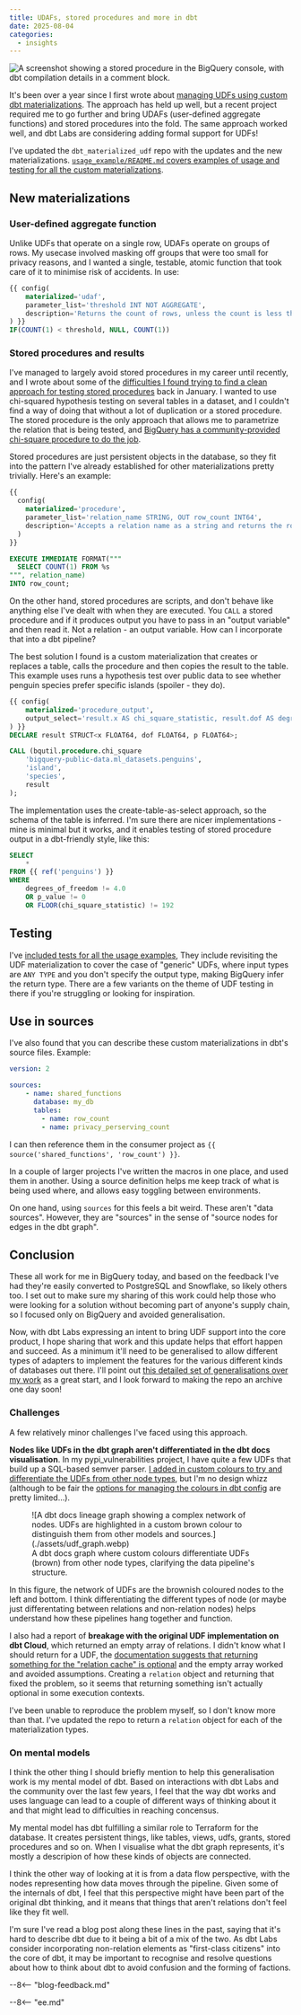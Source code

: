 ```yaml
---
title: UDAFs, stored procedures and more in dbt
date: 2025-08-04
categories:
  - insights
---
```


![A screenshot showing a stored procedure in the BigQuery console, with dbt compilation details in a comment block.](./assets/sp.webp)

It's been over a year since I first wrote about [managing UDFs using custom dbt materializations](../2024-02-19-udf-dbt-models/index.md). The approach has held up well, but a recent project required me to go further and bring UDAFs (user-defined aggregate functions) and stored procedures into the fold. The same approach worked well, and dbt Labs are considering adding formal support for UDFs!

<!-- more -->

I've updated the `dbt_materialized_udf` repo with the updates and the new materializations. [`usage_example/README.md` covers examples of usage and testing for all the custom materializations](https://github.com/brabster/dbt_materialized_udf/blob/main/usage_example/README.md).

## New materializations

### User-defined aggregate function

Unlike UDFs that operate on a single row, UDAFs operate on groups of rows. My usecase involved masking off groups that were too small for privacy reasons, and I wanted a single, testable, atomic function that took care of it to minimise risk of accidents. In use:

```sql
{{ config(
    materialized='udaf',
    parameter_list='threshold INT NOT AGGREGATE',
    description='Returns the count of rows, unless the count is less than threshold, when it returns NULL. NULL as threshold behaves as zero.'
) }}
IF(COUNT(1) < threshold, NULL, COUNT(1))
```

### Stored procedures and results

I've managed to largely avoid stored procedures in my career until recently, and I wrote about some of the [difficulties I found trying to find a clean approach for testing stored procedures](../2025-01-18-testing-stored-procedures/index.md) back in January. I wanted to use chi-squared hypothesis testing on several tables in a dataset, and I couldn't find a way of doing that without a lot of duplication or a stored procedure. The stored procedure is the only approach that allows me to parametrize the relation that is being tested, and [BigQuery has a community-provided chi-square procedure to do the job](https://github.com/GoogleCloudPlatform/bigquery-utils/blob/master/stored_procedures/README.md#chi_squaretable_name-string-independent_var-string-dependent_var-string-out-result-structx-float64-dof-float64-p-float64).

Stored procedures are just persistent objects in the database, so they fit into the pattern I've already established for other materializations pretty trivially. Here's an example:

```sql
{{
  config(
    materialized='procedure',
    parameter_list='relation_name STRING, OUT row_count INT64',
    description='Accepts a relation name as a string and returns the row count.'
  )
}}

EXECUTE IMMEDIATE FORMAT("""
  SELECT COUNT(1) FROM %s
""", relation_name)
INTO row_count;
```

On the other hand, stored procedures are scripts, and don't behave like anything else I've dealt with when they are executed. You `CALL` a stored procedure and if it produces output you have to pass in an "output variable" and then read it. Not a relation - an output variable. How can I incorporate that into a dbt pipeline?

The best solution I found is a custom materialization that creates or replaces a table, calls the procedure and then copies the result to the table. This example uses runs a hypothesis test over public data to see whether penguin species prefer specific islands (spoiler - they do).

```sql
{{ config(
    materialized='procedure_output',
    output_select='result.x AS chi_square_statistic, result.dof AS degrees_of_freedom, result.p AS p_value',
) }}
DECLARE result STRUCT<x FLOAT64, dof FLOAT64, p FLOAT64>;

CALL (bqutil.procedure.chi_square
    'bigquery-public-data.ml_datasets.penguins',
    'island',
    'species',
    result
);
```

The implementation uses the create-table-as-select approach, so the schema of the table is inferred. I'm sure there are nicer implementations - mine is minimal but it works, and it enables testing of stored procedure output in a dbt-friendly style, like this:

```sql
SELECT
    *
FROM {{ ref('penguins') }}
WHERE
    degrees_of_freedom != 4.0
    OR p_value != 0
    OR FLOOR(chi_square_statistic) != 192
```

## Testing

I've [included tests for all the usage examples](https://github.com/brabster/dbt_materialized_udf/tree/main/usage_example/tests), They include revisiting the UDF materialization to cover the case of "generic" UDFs, where input types are `ANY TYPE` and you don't specify the output type, making BigQuery infer the return type. There are a few variants on the theme of UDF testing in there if you're struggling or looking for inspiration.

## Use in sources

I've also found that you can describe these custom materializations in dbt's source files. Example:

```yaml
version: 2

sources:
    - name: shared_functions
      database: my_db
      tables:
        - name: row_count
        - name: privacy_perserving_count
```

I can then reference them in the consumer project as `{{ source('shared_functions', 'row_count') }}`.

In a couple of larger projects I've written the macros in one place, and used them in another. Using a source definition helps me keep track of what is being used where, and allows easy toggling between environments.

On one hand, using `sources` for this feels a bit weird. These aren't "data sources". However, they are "sources" in the sense of "source nodes for edges in the dbt graph".

## Conclusion

These all work for me in BigQuery today, and based on the feedback I've had they're easily converted to PostgreSQL and Snowflake, so likely others too. I set out to make sure my sharing of this work could help those who were looking for a solution without becoming part of anyone's supply chain, so I focused only on BigQuery and avoided generalisation.

Now, with dbt Labs expressing an intent to bring UDF support into the core product, I hope sharing that work and this update helps that effort happen and succeed. As a minimum it'll need to be generalised to allow different types of adapters to implement the features for the various different kinds of databases out there. I'll point out [this detailed set of generalisations over my work](https://github.com/dbt-labs/dbt-core/discussions/10395#discussioncomment-13967906) as a great start, and I look forward to making the repo an archive one day soon!

### Challenges

A few relatively minor challenges I've faced using this approach.

**Nodes like UDFs in the dbt graph aren't differentiated in the dbt docs visualisation**. In my pypi_vulnerabilities project, I have quite a few UDFs that build up a SQL-based semver parser. [I added in custom colours to try and differentiate the UDFs from other node types](https://brabster.github.io/pypi_vulnerabilities/#!/overview?g_v=1), but I'm no design whizz (although to be fair the [options for managing the colours in dbt config](https://docs.getdbt.com/reference/resource-configs/docs#custom-node-colors) are pretty limited...).

<figure markdown="span">
 ![A dbt docs lineage graph showing a complex network of nodes. UDFs are highlighted in a custom brown colour to distinguish them from other models and sources.](./assets/udf_graph.webp)
 <figcaption>A dbt docs graph where custom colours differentiate UDFs (brown) from other node types, clarifying the data pipeline's structure.</figcaption>
</figure>

In this figure, the network of UDFs are the brownish coloured nodes to the left and bottom. I think differentiating the different types of node (or maybe just differentating between relations and non-relation nodes) helps understand how these pipelines hang together and function.

I also had a report of **breakage with the original UDF implementation on dbt Cloud**, which returned an empty array of relations. I didn't know what I should return for a UDF, the [documentation suggests that returning something for the "relation cache" is optional](https://docs.getdbt.com/guides/create-new-materializations?step=2#update-the-relation-cache) and the empty array worked and avoided assumptions. Creating a `relation` object and returning that fixed the problem, so it seems that returning something isn't actually optional in some execution contexts.

I've been unable to reproduce the problem myself, so I don't know more than that. I've updated the repo to return a `relation` object for each of the materialization types.

### On mental models

I think the other thing I should briefly mention to help this generalisation work is my mental model of dbt. Based on interactions with dbt Labs and the community over the last few years, I feel that the way dbt works and uses language can lead to a couple of different ways of thinking about it and that might lead to difficulties in reaching concensus.

My mental model has dbt fulfilling a similar role to Terraform for the database. It creates persistent things, like tables, views, udfs, grants, stored procedures and so on. When I visualise what the dbt graph represents, it's mostly a descripion of how these kinds of objects are connected.

I think the other way of looking at it is from a data flow perspective, with the nodes representing how data moves through the pipeline. Given some of the internals of dbt, I feel that this perspective might have been part of the original dbt thinking, and it means that things that aren't relations don't feel like they fit well.

I'm sure I've read a blog post along these lines in the past, saying that it's hard to describe dbt due to it being a bit of a mix of the two. As dbt Labs consider incorporating non-relation elements as "first-class citizens" into the core of dbt, it may be important to recognise and resolve questions about how to think about dbt to avoid confusion and the forming of factions.

--8<-- "blog-feedback.md"

--8<-- "ee.md"
